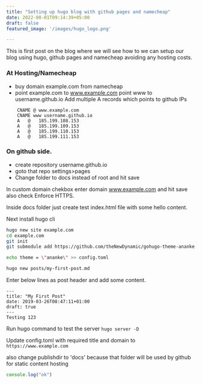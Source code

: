 ```yaml
---
title: "Setting up hugo blog with github pages and namecheap"
date: 2022-08-01T09:14:39+05:00
draft: false
featured_image: '/images/hugo_logo.png'

---
```


This is first post on the blog where we will see how to we can setup our blog using hugo, github pages and namecheap avoiding any hosting costs.

### At Hosting/Namecheap
- buy domain example.com from namecheap
- point example.com to www.example.com
point www to username.github.io
Add multiple A records which points to github IPs
```
    CNAME @ www.example.com
    CNAME www username.github.io
    A   @   185.199.108.153
    A   @   185.199.109.153
    A   @   185.199.110.153
    A   @   185.199.111.153

```
### On github side.
- create repository username.github.io
- goto that repo settings>pages
- Change folder to docs instead of root and hit save

In custom domain chekbox enter domain www.example.com and hit save
also check Enforce HTTPS.

Inside docs folder just create test index.html file with some hello content.

Next install hugo cli
```bash
hugo new site example.com
cd example.com
git init
git submodule add https://github.com/theNewDynamic/gohugo-theme-ananke.git themes/ananke

echo theme = \"ananke\" >> config.toml

hugo new posts/my-first-post.md

```
Enter below lines as post header and add some content.

```
---
title: "My First Post"
date: 2019-03-26T08:47:11+01:00
draft: true
---
Testing 123

```
Run hugo command to test the server
`hugo server -D`

Update config.toml with required title and domain to `https://www.example.com`

also change publishdir to 'docs' because that folder will be used by github for static content hosting


```javascript
console.log("ok")
```
